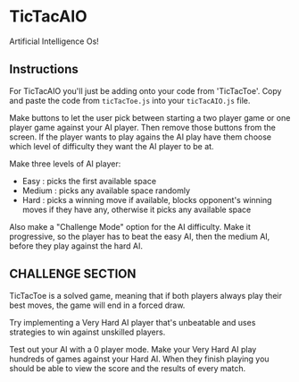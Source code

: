 # TicTacAIO

Artificial Intelligence Os!

## Instructions

For TicTacAIO you'll just be adding onto your code from 'TicTacToe'. Copy and paste the code from `ticTacToe.js` into your `ticTacAIO.js` file.

Make buttons to let the user pick between starting a two player game or one player game against your AI player. Then remove those buttons from the screen. If the player wants to play agains the AI play have them choose which level of difficulty they want the AI player to be at.

Make three levels of AI player:

- Easy : picks the first available space
- Medium : picks any available space randomly
- Hard : picks a winning move if available, blocks opponent's winning moves if they have any, otherwise it picks any available space

Also make a "Challenge Mode" option for the AI difficulty. Make it progressive, so the player has to beat the easy AI, then the medium AI, before they play against the hard AI.

## CHALLENGE SECTION

TicTacToe is a solved game, meaning that if both players always play their best moves, the game will end in a forced draw.

Try implementing a Very Hard AI player that's unbeatable and uses strategies to win against unskilled players.

Test out your AI with a 0 player mode. Make your Very Hard AI play hundreds of games against your Hard AI. When they finish playing you should be able to view the score and the results of every match.
